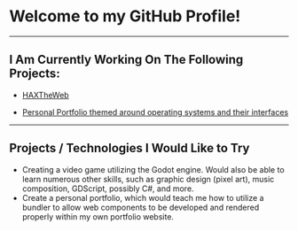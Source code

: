 # Welcome to my GitHub Profile!

---

## I Am Currently Working On The Following Projects:

* [HAXTheWeb](https://github.com/zdodson21/lrnwebcomponents)
 
* [Personal Portfolio themed around operating systems and their interfaces]()

---

## Projects / Technologies I Would Like to Try

* Creating a video game utilizing the Godot engine. Would also be able to learn numerous other skills, such as graphic design (pixel art), music composition, GDScript, possibly C#, and more.
* Create a personal portfolio, which would teach me how to utilize a bundler to allow web components to be developed and rendered properly within my own portfolio website.
